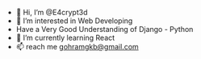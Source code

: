 - 👋 Hi, I’m @E4crypt3d
- 👀 I’m interested in Web Developing
- Have a Very Good Understanding of Django - Python
- 🌱 I’m currently learning React
- 📫 reach me gohramgkb@gmail.com
